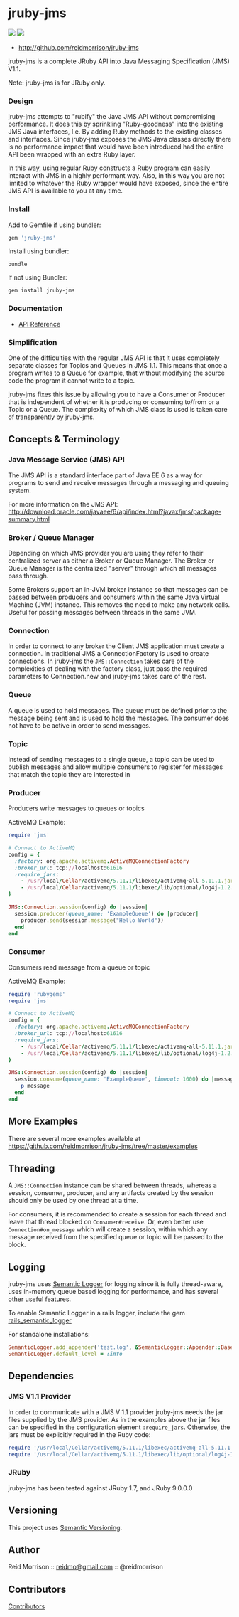 # jruby-jms
![](https://img.shields.io/gem/dt/jruby-jms.svg)  ![](https://img.shields.io/badge/status-production%20ready-blue.svg)

* http://github.com/reidmorrison/jruby-jms

jruby-jms is a complete JRuby API into Java Messaging Specification (JMS) V1.1.

Note: jruby-jms is for JRuby only.

### Design

jruby-jms attempts to "rubify" the Java JMS API without
compromising performance. It does this by sprinkling "Ruby-goodness" into the
existing JMS Java interfaces, I.e. By adding Ruby methods to the existing
classes and interfaces. Since jruby-jms exposes the JMS
Java classes directly there is no performance impact that would have been
introduced had the entire API been wrapped with an extra Ruby layer.

In this way, using regular Ruby constructs a Ruby program can easily
interact with JMS in a highly performant way. Also, in this way you are not
limited to whatever the Ruby wrapper would have exposed, since the entire JMS
API is available to you at any time.

### Install

Add to Gemfile if using bundler:

```ruby
gem 'jruby-jms'
```

Install using bundler:

    bundle

If not using Bundler:

    gem install jruby-jms

### Documentation

* [API Reference](http://www.rubydoc.info/gems/jruby-jms)

### Simplification

One of the difficulties with the regular JMS API is that it uses completely
separate classes for Topics and Queues in JMS 1.1. This means that once a
program writes to a Queue for example, that without modifying the source code
the program it cannot write to a topic.

jruby-jms fixes this issue by allowing you to have a Consumer or Producer that
is independent of whether it is producing or consuming to/from
or a Topic or a Queue. The complexity of which JMS class is used is taken care
of transparently by jruby-jms.

## Concepts & Terminology

### Java Message Service (JMS) API

The JMS API is a standard interface part of Java EE 6 as a way for programs to
send and receive messages through a messaging and queuing system.

For more information on the JMS API: http://download.oracle.com/javaee/6/api/index.html?javax/jms/package-summary.html

### Broker / Queue Manager

Depending on which JMS provider you are using they refer to their centralized
server as either a Broker or Queue Manager. The Broker or Queue Manager is the
centralized "server" through which all messages pass through.

Some Brokers support an in-JVM broker instance so that messages can be passed
between producers and consumers within the same Java Virtual Machine (JVM)
instance. This removes the need to make any network calls. Useful
for passing messages between threads in the same JVM.

### Connection

In order to connect to any broker the Client JMS application must create a
connection. In traditional JMS a ConnectionFactory is used to create connections.
In jruby-jms the `JMS::Connection` takes care of the complexities of dealing with
the factory class, just pass the required parameters to Connection.new and
jruby-jms takes care of the rest.

### Queue

A queue is used to hold messages. The queue must be defined prior to the message
being sent and is used to hold the messages. The consumer does not have to be
active in order to send messages.

### Topic

Instead of sending messages to a single queue, a topic can be used to publish
messages and allow multiple consumers to register for messages that match the
topic they are interested in

### Producer

Producers write messages to queues or topics

ActiveMQ Example:

```ruby
require 'jms'

# Connect to ActiveMQ
config = {
  :factory: org.apache.activemq.ActiveMQConnectionFactory
  :broker_url: tcp://localhost:61616
  :require_jars:
    - /usr/local/Cellar/activemq/5.11.1/libexec/activemq-all-5.11.1.jar
    - /usr/local/Cellar/activemq/5.11.1/libexec/lib/optional/log4j-1.2.17.jar
}

JMS::Connection.session(config) do |session|
  session.producer(queue_name: 'ExampleQueue') do |producer|
    producer.send(session.message("Hello World"))
  end
end
```

### Consumer

Consumers read message from a queue or topic

ActiveMQ Example:

```ruby
require 'rubygems'
require 'jms'

# Connect to ActiveMQ
config = {
  :factory: org.apache.activemq.ActiveMQConnectionFactory
  :broker_url: tcp://localhost:61616
  :require_jars:
    - /usr/local/Cellar/activemq/5.11.1/libexec/activemq-all-5.11.1.jar
    - /usr/local/Cellar/activemq/5.11.1/libexec/lib/optional/log4j-1.2.17.jar
}

JMS::Connection.session(config) do |session|
  session.consume(queue_name: 'ExampleQueue', timeout: 1000) do |message|
    p message
  end
end
```

## More Examples

There are several more examples available at https://github.com/reidmorrison/jruby-jms/tree/master/examples

## Threading

A `JMS::Connection` instance can be shared between threads, whereas a session,
consumer, producer, and any artifacts created by the session should only be
used by one thread at a time.

For consumers, it is recommended to create a session for each thread and leave
that thread blocked on `Consumer#receive`. Or, even better use `Connection#on_message`
which will create a session, within which any message received from the specified
queue or topic will be passed to the block.

## Logging

jruby-jms uses [Semantic Logger](http://reidmorrison.github.io/semantic_logger/) for logging since it is
fully thread-aware, uses in-memory queue based logging for performance, and has several other useful features.

To enable Semantic Logger in a rails logger, include the gem [rails_semantic_logger](http://reidmorrison.github.io/semantic_logger/rails.html)

For standalone installations:

```ruby
SemanticLogger.add_appender('test.log', &SemanticLogger::Appender::Base.colorized_formatter)
SemanticLogger.default_level = :info
```

## Dependencies

### JMS V1.1 Provider

In order to communicate with a JMS V 1.1 provider jruby-jms needs the jar files supplied
by the JMS provider. As in the examples above the jar files can be specified in
the configuration element `:require_jars`. Otherwise, the jars must be explicitly
required in the Ruby code:

```ruby
require '/usr/local/Cellar/activemq/5.11.1/libexec/activemq-all-5.11.1.jar'
require '/usr/local/Cellar/activemq/5.11.1/libexec/lib/optional/log4j-1.2.17.jar'
```

### JRuby

jruby-jms has been tested against JRuby 1.7, and JRuby 9.0.0.0

## Versioning

This project uses [Semantic Versioning](http://semver.org/).

## Author

Reid Morrison :: reidmo@gmail.com :: @reidmorrison

## Contributors

[Contributors](https://github.com/reidmorrison/jruby-jms/graphs/contributors)
